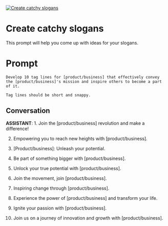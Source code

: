 
[![Create catchy slogans](https://flow-prompt-covers.s3.us-west-1.amazonaws.com/icon/cute/cute_2.png)]()
# Create catchy slogans 
This prompt will help you come up with ideas for your slogans.

# Prompt

```
Develop 10 tag lines for [product/business] that effectively convey the [product/business]'s mission and inspire others to become a part of it. 

Tag lines should be short and snappy.

```

## Conversation

**ASSISTANT**: 1. Join the [product/business] revolution and make a difference!

2. Empowering you to reach new heights with [product/business].

3. [Product/business]: Unleash your potential.

4. Be part of something bigger with [product/business].

5. Unlock your true potential with [product/business].

6. Join the movement, join [product/business].

7. Inspiring change through [product/business].

8. Experience the power of [product/business] and transform your life.

9. Ignite your passion with [product/business].

10. Join us on a journey of innovation and growth with [product/business].


